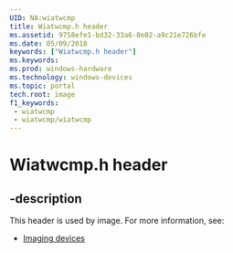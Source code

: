 ```yaml
---
UID: NA:wiatwcmp
title: Wiatwcmp.h header
ms.assetid: 9758efe1-bd32-33a6-8e02-a9c21e726bfe
ms.date: 05/09/2018
keywords: ["Wiatwcmp.h header"]
ms.keywords: 
ms.prod: windows-hardware
ms.technology: windows-devices
ms.topic: portal
tech.root: image
f1_keywords:
 - wiatwcmp
 - wiatwcmp/wiatwcmp
---
```


# Wiatwcmp.h header


## -description

This header is used by image. For more information, see:

- [Imaging devices](../_image/index.md)

